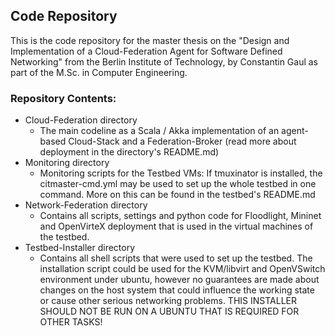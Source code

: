 ## Code Repository
This is the code repository for the master thesis on the "Design and Implementation of a Cloud-Federation Agent for Software Defined Networking" from the Berlin Institute of Technology, by Constantin Gaul as part of the M.Sc. in Computer Engineering.

### Repository Contents:
* Cloud-Federation directory
    * The main codeline as a Scala / Akka implementation of an agent-based Cloud-Stack and a Federation-Broker 
    (read more about deployment in the directory's README.md)
* Monitoring directory
    * Monitoring scripts for the Testbed VMs: 
    If tmuxinator is installed, the citmaster-cmd.yml may be used to set up the whole testbed in one command.
    More on this can be found in the testbed's README.md
* Network-Federation directory
    * Contains all scripts, settings and python code for Floodlight, Mininet and OpenVirteX deployment that is used
    in the virtual machines of the testbed.
* Testbed-Installer directory
    * Contains all shell scripts that were used to set up the testbed. 
    The installation script could be used for the KVM/libvirt and OpenVSwitch environment under ubuntu, 
    however no guarantees are made about changes on the host system that could influence the working state or
    cause other serious networking problems. 
    THIS INSTALLER SHOULD NOT BE RUN ON A UBUNTU THAT IS REQUIRED FOR OTHER TASKS!